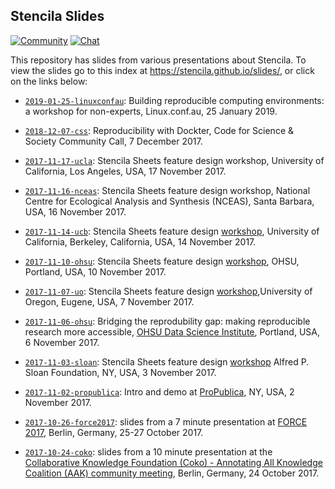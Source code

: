 ## Stencila Slides

[![Community](https://img.shields.io/badge/join-community-green.svg)](https://community.stenci.la)
[![Chat](https://badges.gitter.im/stencila/stencila.svg)](https://gitter.im/stencila/stencila)

This repository has slides from various presentations about Stencila. To view the slides go to this index at https://stencila.github.io/slides/, 
or click on the links below:

- [`2019-01-25-linuxconfau`](https://stencila.github.io/slides/2019-01-25-linuxconfau): Building reproducible computing environments: a workshop for non-experts, Linux.conf.au, 25 January 2019.

- [`2018-12-07-css`](https://stencila.github.io/slides/2018-12-07-css): Reproducibility with Dockter, Code for Science & Society Community Call, 7 December 2017.

- [`2017-11-17-ucla`](https://stencila.github.io/slides/2017-11-17-ucla): Stencila Sheets feature design workshop, University of California, Los Angeles, USA, 17 November 2017.

- [`2017-11-16-nceas`](https://stencila.github.io/slides/2017-11-16-nceas): Stencila Sheets feature design workshop, National Centre for Ecological Analysis and Synthesis (NCEAS), Santa Barbara, USA, 16 November 2017.

- [`2017-11-14-ucb`](https://stencila.github.io/slides/2017-11-14-ucb): Stencila Sheets feature design [workshop](https://community.stenci.la/t/stencila-at-uc-berkeley), University of California, Berkeley, California, USA, 14 November 2017.

- [`2017-11-10-ohsu`](https://stencila.github.io/slides/2017-11-10-ohsu): Stencila Sheets feature design [workshop](https://community.stenci.la/t/112), OHSU, Portland, USA, 10 November 2017.

- [`2017-11-07-uo`](https://stencila.github.io/slides/2017-11-07-uo): Stencila Sheets feature design [workshop](https://community.stenci.la/t/107),University of Oregon, Eugene, USA, 7 November 2017.

- [`2017-11-06-ohsu`](https://stencila.github.io/slides/2017-11-06-ohsu): Bridging the reprodubility gap: making reproducible research more accessible, [OHSU Data Science Institute](https://ohsulibrary-datascienceinstitute.github.io/), Portland, USA, 6 November 2017.

- [`2017-11-03-sloan`](https://stencila.github.io/slides/2017-11-03-sloan): Stencila Sheets feature design [workshop](https://community.stenci.la/t/stencila-in-the-big-apple/) Alfred P. Sloan Foundation, NY, USA, 3 November 2017.

- [`2017-11-02-propublica`](https://stencila.github.io/slides/2017-11-02-propublica): Intro and demo at [ProPublica](https://www.propublica.org/), NY, USA, 2 November 2017. 

- [`2017-10-26-force2017`](https://stencila.github.io/slides/2017-10-26-force2017): slides from a 7 minute presentation at [FORCE 2017](https://www.force2017.org), Berlin, Germany, 25-27 October 2017.

- [`2017-10-24-coko`](https://stencila.github.io/slides/2017-10-24-coko): slides from a 10 minute presentation at the [Collaborative Knowledge Foundation (Coko) - Annotating All Knowledge Coalition (AAK) community meeting](https://www.eventbrite.com/e/community-bazaar-berlin-2017-meeting-tickets-32330736102), Berlin, Germany, 24 October 2017.

